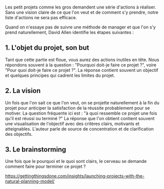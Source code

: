 
Les petit projets comme les gros demandent une série d'actions à réaliser.
Sans une vision claire de ce que l'on veut et de comment s'y prendre, notre liste d'actions ne sera pas efficace.

Quand on n'essaye pas de suivre une méthode de manager et que l'on s'y prend naturellement, David Allen identifie les étapes suivantes :

## 1. L'objet du projet, son but

Tant que cette partie est floue, vous aurez des actions inutiles en tête.
Nous répondons souvent à la question : "Pourquoi doit-je faire ce projet ?", voire "Pour quoi doit-je faire ce projet ?".
La réponse contient souvent un objectif et quelques principes qui cadrent les limites du projet.

## 2. La vision

Un fois que l'on sait ce que l'on veut, on se projette naturellement à la fin du projet pour anticiper la satisfaction de la réussite probablement pour se motiver.
La question fréquente ici est : "à quoi ressemble ce projet une fois qu'il est réussi ou terminé ?"
La réponse que l'on obtient contient souvent une visualisation de l'objectif avec des critères clairs, motivants et atteignables.
L'auteur parle de source de concentration et de clarification des objectifs.

## 3. Le brainstorming

Une fois que le pourquoi et le quoi sont clairs, le cerveau se demande comment faire pour terminer ce projet ?



https://gettingthingsdone.com/insights/launching-projects-with-the-natural-planning-model/
